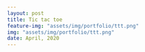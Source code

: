```yaml
---
layout: post
title: Tic tac toe
feature-img: "assets/img/portfolio/ttt.png"
img: "assets/img/portfolio/ttt.png"
date: April, 2020
---
```


